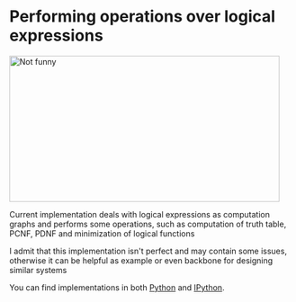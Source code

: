 # Performing operations over logical expressions

 <img src="image/Image.png" alt="Not funny" width="480" height="260">
 
Current implementation deals with logical expressions as computation graphs and performs some operations, such as computation of truth table, PCNF, PDNF and minimization of logical functions

I admit that this implementation isn't perfect and may contain some issues, otherwise it can be helpful as example or even backbone for designing similar systems

You can find implementations in both [Python](Python) and [IPython](IPython).
